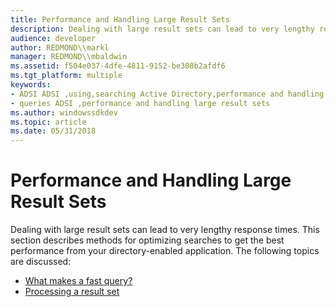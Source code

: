```yaml
---
title: Performance and Handling Large Result Sets
description: Dealing with large result sets can lead to very lengthy response times.
audience: developer
author: REDMOND\\markl
manager: REDMOND\\mbaldwin
ms.assetid: f504e037-4dfe-4811-9152-be308b2afdf6
ms.tgt_platform: multiple
keywords:
- ADSI ADSI ,using,searching Active Directory,performance and handling large result sets
- queries ADSI ,performance and handling large result sets
ms.author: windowssdkdev
ms.topic: article
ms.date: 05/31/2018
---
```


# Performance and Handling Large Result Sets

Dealing with large result sets can lead to very lengthy response times. This section describes methods for optimizing searches to get the best performance from your directory-enabled application. The following topics are discussed:

-   [What makes a fast query?](what-makes-a-fast-query.md)
-   [Processing a result set](processing-a-result-set.md)

 

 




